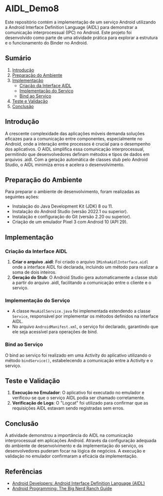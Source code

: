 # AIDL_Demo8

Este repositório contém a implementação de um serviço Android utilizando a Android Interface Definition Language (AIDL) para demonstrar a comunicação interprocessual (IPC) no Android. Este projeto foi desenvolvido como parte de uma atividade prática para explorar a estrutura e o funcionamento do Binder no Android.

## Sumário

1. [Introdução](#introdução)
2. [Preparação do Ambiente](#preparação-do-ambiente)
3. [Implementação](#implementação)
   - [Criação da Interface AIDL](#criação-da-interface-aidl)
   - [Implementação do Serviço](#implementação-do-serviço)
   - [Bind ao Serviço](#bind-ao-serviço)
4. [Teste e Validação](#teste-e-validação)
5. [Conclusão](#conclusão)

## Introdução

A crescente complexidade das aplicações móveis demanda soluções eficazes para a comunicação entre componentes, especialmente no Android, onde a interação entre processos é crucial para o desempenho dos aplicativos. O AIDL simplifica essa comunicação interprocessual, permitindo que desenvolvedores definam métodos e tipos de dados em arquivos .aidl. Com a geração automática de classes stub pelo Android Studio, o AIDL minimiza erros e acelera o desenvolvimento.

## Preparação do Ambiente

Para preparar o ambiente de desenvolvimento, foram realizadas as seguintes ações:

- Instalação do Java Development Kit (JDK) 8 ou 11.
- Instalação do Android Studio (versão 2022.1 ou superior).
- Instalação e configuração do Git (versão 2.20 ou superior).
- Criação de um emulador Pixel 3 com Android 10 (API 29).

## Implementação

### Criação da Interface AIDL

1. **Criar o arquivo .aidl**: Foi criado o arquivo `IMinhaAidlInterface.aidl` onde a interface AIDL foi declarada, incluindo um método para realizar a soma de dois inteiros.
2. **Geração do Stub**: O Android Studio gera automaticamente a classe stub a partir do arquivo .aidl, facilitando a comunicação entre o cliente e o serviço.

### Implementação do Serviço

- A classe `MeuAidlService.java` foi implementada estendendo a classe `Service`, responsável por implementar os métodos definidos na interface AIDL.
- No arquivo `AndroidManifest.xml`, o serviço foi declarado, garantindo que ele seja acessível para operações de bind.

### Bind ao Serviço

O bind ao serviço foi realizado em uma Activity do aplicativo utilizando o método `bindService()`, estabelecendo a comunicação entre a Activity e o serviço.

## Teste e Validação

1. **Execução no Emulador**: O aplicativo foi executado no emulador e verificou-se que o serviço AIDL podia ser chamado corretamente.
2. **Verificação de Logs**: O "Logcat" foi utilizado para confirmar que as requisições AIDL estavam sendo registradas sem erros.

## Conclusão

A atividade demonstrou a importância do AIDL na comunicação interprocessual em aplicações Android. Através da configuração adequada do ambiente de desenvolvimento e da implementação do serviço, os desenvolvedores puderam focar na lógica de negócios. A execução e validação no emulador confirmaram a eficácia da implementação.

## Referências

- [Android Developers: Android Interface Definition Language (AIDL)](https://developer.android.com/guide/components/aidl)
- [Android Programming: The Big Nerd Ranch Guide](https://www.amazon.com/Android-Programming-Ranch-Guide-Guides/dp/0134706056)
